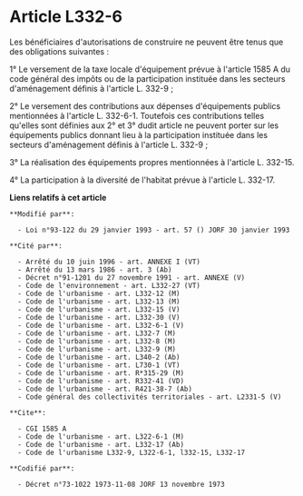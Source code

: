 # Article L332-6

Les bénéficiaires d'autorisations de construire ne peuvent être tenus que des obligations suivantes :

1° Le versement de la taxe locale d'équipement prévue à l'article 1585 A du code général des impôts ou de la participation
instituée dans les secteurs d'aménagement définis à l'article L. 332-9 ;

2° Le versement des contributions aux dépenses d'équipements publics mentionnées à l'article L. 332-6-1. Toutefois ces
contributions telles qu'elles sont définies aux 2° et 3° dudit article ne peuvent porter sur les équipements publics donnant
lieu à la participation instituée dans les secteurs d'aménagement définis à l'article L. 332-9 ;

3° La réalisation des équipements propres mentionnées à l'article L. 332-15.

4° La participation à la diversité de l'habitat prévue à l'article L. 332-17.

**Liens relatifs à cet article**

	**Modifié par**:

	  - Loi n°93-122 du 29 janvier 1993 - art. 57 () JORF 30 janvier 1993

	**Cité par**:

	  - Arrêté du 10 juin 1996 - art. ANNEXE I (VT)
	  - Arrêté du 13 mars 1986 - art. 3 (Ab)
	  - Décret n°91-1201 du 27 novembre 1991 - art. ANNEXE (V)
	  - Code de l'environnement - art. L332-27 (VT)
	  - Code de l'urbanisme - art. L332-12 (M)
	  - Code de l'urbanisme - art. L332-13 (M)
	  - Code de l'urbanisme - art. L332-15 (V)
	  - Code de l'urbanisme - art. L332-30 (V)
	  - Code de l'urbanisme - art. L332-6-1 (V)
	  - Code de l'urbanisme - art. L332-7 (M)
	  - Code de l'urbanisme - art. L332-8 (M)
	  - Code de l'urbanisme - art. L332-9 (M)
	  - Code de l'urbanisme - art. L340-2 (Ab)
	  - Code de l'urbanisme - art. L730-1 (VT)
	  - Code de l'urbanisme - art. R*315-29 (M)
	  - Code de l'urbanisme - art. R332-41 (VD)
	  - Code de l'urbanisme - art. R421-38-7 (Ab)
	  - Code général des collectivités territoriales - art. L2331-5 (V)

	**Cite**:

	  - CGI 1585 A
	  - Code de l'urbanisme - art. L322-6-1 (M)
	  - Code de l'urbanisme - art. L332-17 (Ab)
	  - Code de l'urbanisme L332-9, L322-6-1, l332-15, L332-17

	**Codifié par**:

	  - Décret n°73-1022 1973-11-08 JORF 13 novembre 1973
